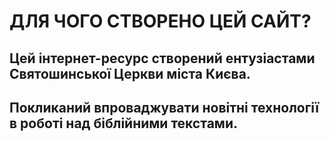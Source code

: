 <html>
<head></head>
<body>
<h1>
ДЛЯ ЧОГО СТВОРЕНО ЦЕЙ САЙТ?
</h1>
  <h2>
  Цей інтернет-ресурс створений ентузіастами Святошинської Церкви міста Києва.  
    </h2>
  <h2>
 Покликаний впроваджувати новітні технології в роботі над біблійними текстами. 
  </h2>
</body>
<!---
TEXTwork/TEXTwork is a ✨ special ✨ repository because its `README.md` (this file) appears on your GitHub profile.
You can click the Preview link to take a look at your changes.
--->
</html>
